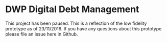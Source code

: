 # DWP Digital Debt Management
This project has been paused. This is a reflection of the low fidelity prototype as of 23/11/2016.
If you have any questions about this prototype please file an issue here in Github.